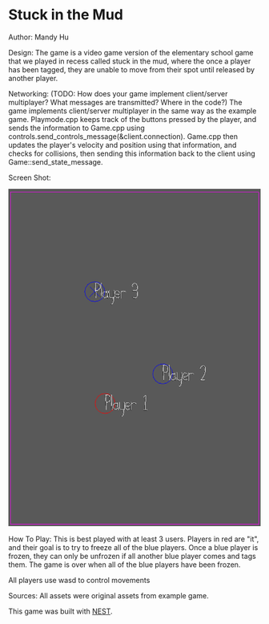 # Stuck in the Mud

Author: Mandy Hu

Design: The game is a video game version of the elementary school game that we played in recess 
called stuck in the mud, where the once a player has been  tagged, they are unable to move
from their spot until released by another player.

Networking: (TODO: How does your game implement client/server multiplayer? What messages are transmitted? Where in the code?)
The game implements client/server multiplayer in the same way as the example game. Playmode.cpp 
keeps track of the buttons pressed by the player, and sends the information to Game.cpp using
controls.send_controls_message(&client.connection). Game.cpp then updates the player's velocity
and position using that information, and checks for collisions, then sending this information
back to the client using Game::send_state_message.

Screen Shot:

![Screen Shot](screenshot.png)

How To Play: 
This is best played with at least 3 users.
Players in red are "it", and their goal is to try to freeze all of the blue players.
Once a blue player is frozen, they can only be unfrozen if all another blue player comes
and tags them. The game is over when all of the blue players have been frozen.

All players use wasd to control movements

Sources: All assets were original assets from example game.

This game was built with [NEST](NEST.md).


